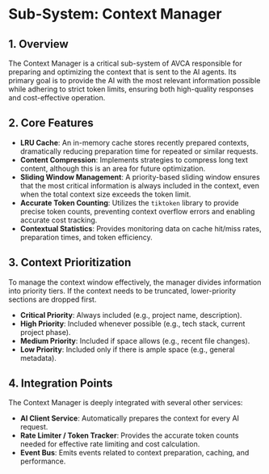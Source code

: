# Sub-System: Context Manager

## 1. Overview

The Context Manager is a critical sub-system of AVCA responsible for preparing and optimizing the context that is sent to the AI agents. Its primary goal is to provide the AI with the most relevant information possible while adhering to strict token limits, ensuring both high-quality responses and cost-effective operation.

## 2. Core Features

*   **LRU Cache**: An in-memory cache stores recently prepared contexts, dramatically reducing preparation time for repeated or similar requests.
*   **Content Compression**: Implements strategies to compress long text content, although this is an area for future optimization.
*   **Sliding Window Management**: A priority-based sliding window ensures that the most critical information is always included in the context, even when the total context size exceeds the token limit.
*   **Accurate Token Counting**: Utilizes the `tiktoken` library to provide precise token counts, preventing context overflow errors and enabling accurate cost tracking.
*   **Contextual Statistics**: Provides monitoring data on cache hit/miss rates, preparation times, and token efficiency.

## 3. Context Prioritization

To manage the context window effectively, the manager divides information into priority tiers. If the context needs to be truncated, lower-priority sections are dropped first.

*   **Critical Priority**: Always included (e.g., project name, description).
*   **High Priority**: Included whenever possible (e.g., tech stack, current project phase).
*   **Medium Priority**: Included if space allows (e.g., recent file changes).
*   **Low Priority**: Included only if there is ample space (e.g., general metadata).

## 4. Integration Points

The Context Manager is deeply integrated with several other services:

*   **AI Client Service**: Automatically prepares the context for every AI request.
*   **Rate Limiter / Token Tracker**: Provides the accurate token counts needed for effective rate limiting and cost calculation.
*   **Event Bus**: Emits events related to context preparation, caching, and performance.
